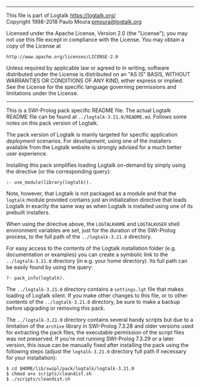 ________________________________________________________________________

This file is part of Logtalk <https://logtalk.org/>  
Copyright 1998-2018 Paulo Moura <pmoura@logtalk.org>

Licensed under the Apache License, Version 2.0 (the "License");
you may not use this file except in compliance with the License.
You may obtain a copy of the License at

    http://www.apache.org/licenses/LICENSE-2.0

Unless required by applicable law or agreed to in writing, software
distributed under the License is distributed on an "AS IS" BASIS,
WITHOUT WARRANTIES OR CONDITIONS OF ANY KIND, either express or implied.
See the License for the specific language governing permissions and
limitations under the License.
________________________________________________________________________


This is a SWI-Prolog pack specific README file. The actual Logtalk
README file can be found at `../logtalk-3.21.0/README.md`. Follows
some notes on this pack version of Logtalk.

The pack version of Logtalk is mainly targeted for specific application
*deployment* scenarios. For *development*, using one of the installers
available from the Logtalk website is strongly advised for a much better
user experience.

Installing this pack simplifies loading Logtalk on-demand by simply
using the directive (or the corresponding query):

	:- use_module(library(logtalk)).

Note, however, that Logtalk is not packaged as a module and that the
`logtalk` module provided contains just an initialization directive
that loads Logtalk in exactly the same way as when Logtalk is installed
using one of its prebuilt installers.

When using the directive above, the `LOGTALKHOME` and `LOGTALKUSER`
shell environment variables are set, just for the duration of the
SWI-Prolog process, to the full path of the `../logtalk-3.21.0`
directory.

For easy access to the contents of the Logtalk installation folder
(e.g. documentation or examples) you can create a symbolic link to the
`../logtalk-3.21.0` directory (in e.g. your home directory). Its full
path can be easily found by using the query:

	?- pack_info(logtalk).

The `../logtalk-3.21.0` directory contains a `settings.lgt` file that
makes loading of Logtalk silent. If you make other changes to this file,
or to other contents of the `../logtalk-3.21.0` directory, be sure to
make a backup before upgrading or removing this pack.

The `../logtalk-3.21.0` directory contains several handy scripts but due
to a limitation of the `archive` library in SWI-Prolog 7.3.28 and older
versions used for extracting the pack files, the executable permission
of the script files was not preserved. If you're not running SWI-Prolog
7.3.29 or a later version, this issue can be manually fixed after installing
the pack using the following steps (adjust the `logtalk-3.21.0` directory
full path if necessary for your installation):

	$ cd $HOME/lib/swipl/pack/logtalk/logtalk-3.21.0
	$ chmod a+x scripts/cleandist.sh
	$ ./scripts/cleandist.sh
